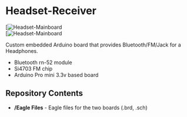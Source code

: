 Headset-Receiver
================

[![Headset-Mainboard](http://uploads.oshpark.com/uploads/project/top_image/EPMXIzBB/i.png)  
[![Headset-Mainboard](http://uploads.oshpark.com/uploads/project/top_image/1vYQ7i1L/i.png)  

Custom embedded Arduino board that provides Bluetooth/FM/Jack for a Headphones.
* Bluetooth rn-52 module
* Si4703 FM chip
* Arduino Pro mini 3.3v based board

Repository Contents
-------------------
* **/Eagle Files** - Eagle files for the two boards (.brd, .sch)

